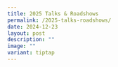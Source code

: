 ```yaml
---
title: 2025 Talks & Roadshows
permalink: /2025-talks-roadshows/
date: 2024-12-23
layout: post
description: ""
image: ""
variant: tiptap
---
```

